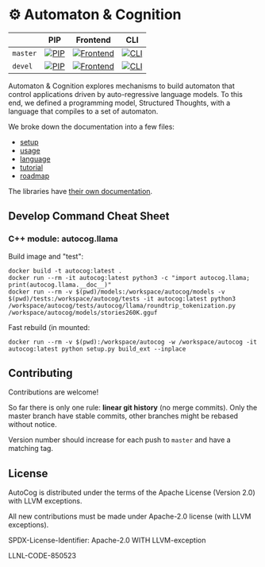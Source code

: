 &#9881; Automaton & Cognition
=============================

|   | PIP | Frontend | CLI |
|---|---|---|---|
| `master` | [![PIP](https://github.com/LLNL/AutoCog/workflows/pip/badge.svg?branch=master)](https://github.com/LLNL/AutoCog/actions) | [![Frontend](https://github.com/LLNL/AutoCog/workflows/frontend/badge.svg?branch=master)](https://github.com/LLNL/AutoCog/actions) | [![CLI](https://github.com/LLNL/AutoCog/actions/workflows/cli.yml/badge.svg?branch=master)](https://github.com/LLNL/AutoCog/actions) |
| `devel` | [![PIP](https://github.com/LLNL/AutoCog/workflows/pip/badge.svg?branch=devel)](https://github.com/LLNL/AutoCog/actions) | [![Frontend](https://github.com/LLNL/AutoCog/workflows/frontend/badge.svg?branch=devel)](https://github.com/LLNL/AutoCog/actions) | [![CLI](https://github.com/LLNL/AutoCog/actions/workflows/cli.yml/badge.svg?branch=devel)](https://github.com/LLNL/AutoCog/actions) |

Automaton & Cognition explores mechanisms to build automaton that control applications driven by auto-regressive language models.
To this end, we defined a programming model, Structured Thoughts, with a language that compiles to a set of automaton.

We broke down the documentation into a few files:
 - [setup](./docs/setup.md)
 - [usage](./docs/usage.md)
 - [language](./docs/language.md)
 - [tutorial](./docs/tutorial.md)
 - [roadmap](./docs/roadmap.md)

The libraries have [their own documentation](./share/library/README.md).

## Develop Command Cheat Sheet

### C++ module: autocog.llama

Build image and "test":
```
docker build -t autocog:latest .
docker run --rm -it autocog:latest python3 -c "import autocog.llama; print(autocog.llama.__doc__)"
docker run --rm -v $(pwd)/models:/workspace/autocog/models -v $(pwd)/tests:/workspace/autocog/tests -it autocog:latest python3 /workspace/autocog/tests/autocog/llama/roundtrip_tokenization.py /workspace/autocog/models/stories260K.gguf
```

Fast rebuild (in mounted:
```
docker run --rm -v $(pwd):/workspace/autocog -w /workspace/autocog -it autocog:latest python setup.py build_ext --inplace
```

## Contributing

Contributions are welcome!

So far there is only one rule: **linear git history** (no merge commits).
Only the master branch have stable commits, other branches might be rebased without notice.

Version number should increase for each push to `master` and have a matching tag.

## License

AutoCog is distributed under the terms of the Apache License (Version 2.0) with LLVM exceptions.

All new contributions must be made under Apache-2.0 license (with LLVM exceptions).

SPDX-License-Identifier: Apache-2.0 WITH LLVM-exception

LLNL-CODE-850523
